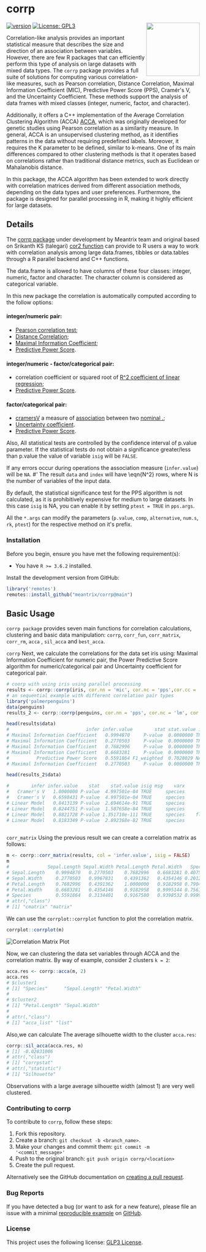# corrp  
<a href='http://meantrix.com'><img src='man/figures/logo.png' align="right" height="139" /></a>
<!-- badges: start -->

[![version](https://img.shields.io/badge/version-0.6.0-green.svg)](https://semver.org)
[![License: GPL3](https://img.shields.io/badge/License-GPL3-green.svg)](https://www.gnu.org/licenses/gpl-3.0.en.html)

<!-- badges: end -->

Correlation-like analysis provides an important statistical measure that describes the size and direction of an association between variables. However, there are few R packages that can efficiently perform this type of analysis on large datasets with mixed data types. The `corrp` package provides a full suite of solutions for computing various correlation-like measures, such as Pearson correlation, Distance Correlation, Maximal Information Coefficient (MIC), Predictive Power Score (PPS), Cramér's V, and the Uncertainty Coefficient. These methods support the analysis of data frames with mixed classes (integer, numeric, factor, and character).

Additionally, it offers a C++ implementation of the Average Correlation Clustering Algorithm (ACCA) [ACCA](https://www.sciencedirect.com/science/article/pii/S1532046410000158), which was originally developed for genetic studies using Pearson correlation as a similarity measure. In general, ACCA is an unsupervised clustering method, as it identifies patterns in the data without requiring predefined labels. Moreover, it requires the K parameter to be defined, similar to k-means. One of its main differences compared to other clustering methods is that it operates based on correlations rather than traditional distance metrics, such as Euclidean or Mahalanobis distance.

In this package, the ACCA algorithm has been extended to work directly with correlation matrices derived from different association methods, depending on the data types and user preferences. Furthermore, the package is designed for parallel processing in R, making it highly efficient for large datasets.


## Details

The [corrp package](https://github.com/meantrix/corrp) under development by Meantrix team and original based on Srikanth KS (talegari) [cor2 function](https://github.com/talegari/sidekicks/) can provide to R users a way to work with correlation analysis among large data.frames, tibbles or data.tables through a R parallel backend and C++ functions.

The data.frame is allowed to have columns of these four classes: integer, numeric, factor and character. The character column is considered as categorical variable.

In this new package the correlation is automatically computed according to the follow options: 

#### integer/numeric pair:
- [Pearson correlation test](https://en.wikipedia.org/wiki/Pearson_correlation_coefficient);
- [Distance Correlation](https://en.wikipedia.org/wiki/Distance_correlation);
- [Maximal Information Coefficient](https://en.wikipedia.org/wiki/Maximal_information_coefficient);
- [Predictive Power Score](https://github.com/paulvanderlaken/ppsr).

#### integer/numeric - factor/categorical pair:
- correlation coefficient or squared root of [R^2 coefficient of linear regression](https://en.wikipedia.org/wiki/Coefficient_of_determination);
- [Predictive Power Score](https://github.com/paulvanderlaken/ppsr).

#### factor/categorical pair:
- [cramersV](https://en.wikipedia.org/wiki/Cramér's_V) a measure of [association](https://en.wikipedia.org/wiki/Association_(statistics)) between two [nominal .](https://en.wikipedia.org/wiki/Nominal_data#Nominal_scale);
- [Uncertainty coefficient](https://en.wikipedia.org/wiki/Uncertainty_coefficient).
- [Predictive Power Score](https://github.com/paulvanderlaken/ppsr).


Also, All statistical tests are controlled by the confidence interval of p.value parameter. If the statistical tests do not obtain a significance greater/less than p.value the value of variable `isig` will be `FALSE`.

If any errors occur during operations the association measure (`infer.value`) will be `NA`.
#' The result `data` and `index` will have \eqn{N^2} rows, where N is the number of variables of the input data.

By default, the statistical significance test for the PPS algorithm is not calculated, as it is prohibitively expensive for medium to large datasets. In this case `isig` is NA, you can enable it by setting `ptest = TRUE` in `pps.args`.

All the `*.args` can modify the parameters (`p.value`, `comp`, `alternative`, `num.s`, `rk`, `ptest`) for the respective method on it's prefix.


### Installation

Before you begin, ensure you have met the following requirement(s):

- You have `R >= 3.6.2` installed.


Install the development version from GitHub:

```r
library('remotes')
remotes::install_github("meantrix/corrp@main")
```

## Basic Usage

`corrp package` provides seven main functions for correlation calculations, clustering and basic data manipulation: `corrp`,
`corr_fun`, `corr_matrix`, `corr_rm`, `acca` , `sil_acca` and `best_acca`.

`corrp` Next, we calculate the correlations for the data set iris using: Maximal Information Coefficient for numeric pair, the Power Predictive Score algorithm for numeric/categorical pair and Uncertainty coefficient for categorical pair.

```r
# coorp with using iris using parallel processing
results <- corrp::corrp(iris, cor.nn = 'mic', cor.nc = 'pps',cor.cc = 'uncoef', n.cores = 2, verbose = FALSE)
# an sequential example with different correlation pair types
library('palmerpenguins')
data(penguins)
results_2 <- corrp::corrp(penguins, cor.nn = 'pps', cor.nc = 'lm', cor.cc = 'cramersV', parallel = FALSE, verbose = FALSE)

head(results$data)
#                            infer infer.value        stat stat.value isig msg         varx         vary
# Maximal Information Coefficient   0.9994870     P-value  0.0000000 TRUE      Sepal.Length Sepal.Length
# Maximal Information Coefficient   0.2770503     P-value  0.0000000 TRUE      Sepal.Length  Sepal.Width
# Maximal Information Coefficient   0.7682996     P-value  0.0000000 TRUE      Sepal.Length Petal.Length
# Maximal Information Coefficient   0.6683281     P-value  0.0000000 TRUE      Sepal.Length  Petal.Width
#          Predictive Power Score   0.5591864 F1_weighted  0.7028029 NA        Sepal.Length      Species
# Maximal Information Coefficient   0.2770503     P-value  0.0000000 TRUE      Sepal.Width Sepal.Length

head(results_2$data)

#        infer infer.value    stat    stat.value isig msg    varx                 vary
#   Cramer's V   1.0000000 P-value  4.997501e-04 TRUE     species              species
#   Cramer's V   0.6598431 P-value  4.997501e-04 TRUE     species               island
# Linear Model   0.8413139 P-value  2.694614e-91 TRUE     species       bill_length_mm
# Linear Model   0.8244751 P-value  1.507658e-84 TRUE     species        bill_depth_mm
# Linear Model   0.8821728 P-value 1.351710e-111 TRUE     species    flipper_length_mm
# Linear Model   0.8183349 P-value  2.892368e-82 TRUE     species          body_mass_g
  


```

`corr_matrix` Using the previous result we can create a correlation matrix as follows:

```r
m <- corrp::corr_matrix(results, col = 'infer.value', isig = FALSE)
m
#              Sepal.Length Sepal.Width Petal.Length Petal.Width   Species
# Sepal.Length    0.9994870   0.2770503    0.7682996   0.6683281 0.4075487
# Sepal.Width     0.2770503   0.9967831    0.4391362   0.4354146 0.2012876
# Petal.Length    0.7682996   0.4391362    1.0000000   0.9182958 0.7904907
# Petal.Width     0.6683281   0.4354146    0.9182958   0.9995144 0.7561113
# Species         0.5591864   0.3134401    0.9167580   0.9398532 0.9999758
# attr(,"class")
# [1] "cmatrix" "matrix" 
```

We can use the `corrplot::corrplot` function to plot the correlation matrix.

```r
corrplot::corrplot(m)
```
![Correlation Matrix Plot](images/corrplot.svg)

Now, we can clustering the data set variables through ACCA and the correlation matrix.
By way of example, consider 2 clusters `k = 2`:

```r
acca.res <- corrp::acca(m, 2)
acca.res
# $cluster1
# [1] "Species"      "Sepal.Length" "Petal.Width" 
# 
# $cluster2
# [1] "Petal.Length" "Sepal.Width" 
# 
# attr(,"class")
# [1] "acca_list" "list"     
```

Also,we can calculate The average silhouette width to the cluster `acca.res`:

```r
corrp::sil_acca(acca.res, m)
# [1] -0.02831006
# attr(,"class")
# [1] "corrpstat"
# attr(,"statistic")
# [1] "Silhouette"
```
Observations with a large average silhouette width (almost 1) are very well clustered.





### Contributing to corrp

To contribute to `corrp`, follow these steps:

1. Fork this repository.
2. Create a branch: `git checkout -b <branch_name>`.
3. Make your changes and commit them: `git commit -m '<commit_message>'`
4. Push to the original branch: `git push origin corrp/<location>`
5. Create the pull request.

Alternatively see the GitHub documentation on [creating a pull request](https://help.github.com/en/github/collaborating-with-issues-and-pull-requests/creating-a-pull-request).

### Bug Reports

If you have detected a bug (or want to ask for a new feature), please file an issue with a minimal [reproducible example](https://www.tidyverse.org/help/#reprex) on [GitHub](https://github.com/meantrix/corrp/issues).

### License

This project uses the following license: [GLP3 License](<https://github.com/meantrix/corrp/blob/master/LICENSE.md>).









